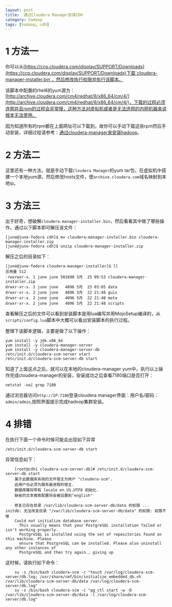 ```yaml
---
layout: post
title:  通过Cloudera Manager安装CDH
category: hadoop
tags: [hadoop, cdh]
---
```


# 1 方法一
你可以从[https://ccp.cloudera.com/display/SUPPORT/Downloads](https://ccp.cloudera.com/display/SUPPORT/Downloads)下载`cloudera-manager-installer.bin`，然后修改执行权限并执行该脚本。

该脚本中配置的rhel6的yum源为：[http://archive.cloudera.com/cm4/redhat/6/x86_64/cm/4/](http://archive.cloudera.com/cm4/redhat/6/x86_64/cm/4/)，下载的过程必须连网并且rpm的过程会非常慢，这种方法对虚拟机或者是无法连网的内网机器来说根本无法使用。

因为知道所有的rpm都在上面网址可以下载到，故你可以手动下载这些rpm然后手动安装，详细过程请参考：[通过cloudera-manager来安装hadoop](http://dreamyue.com/post/41090075449/cloudera-manager-hadoop)。

# 2 方法二

这里还有一种方法，就是手动下载`Cloudera Manager`的yum tar包，在虚拟机中搭建一个本地yum源，然后修改hosts文件，使`archive.cloudera.com`域名映射到本地ip。

# 3 方法三
出于好奇，想破解`cloudera-manager-installer.bin`，然后看看其中做了哪些操作。通过以下脚本即可解压该文件：

	[june@june-fedora cdh]$ mv cloudera-manager-installer.bin cloudera-manager-installer.zip
	[june@june-fedora cdh]$ unzip cloudera-manager-installer.zip 


解压之后的目录如下：

	[june@june-fedora cloudera-manager-installer]$ ll
	总用量 512
	-rwxrwxr-x. 1 june june 501698 5月  25 09:53 cloudera-manager-installer.zip
	drwxr-xr-x. 2 june june   4096 5月  23 03:05 data
	drwxr-xr-x. 2 june june   4096 5月  22 21:48 guis
	drwxr-xr-x. 2 june june   4096 5月  22 21:48 meta
	drwxr-xr-x. 2 june june   4096 5月  22 21:48 scripts

查看解压之后的文件可以看到安装脚本是用lua编写并用MojoSetup编译的，从`scripts/config.lua`脚本中大概可以看出安装脚本的执行过程。

整理下该脚本逻辑，主要是做了以下操作：

	yum install -y jdk.x86_64 
	yum install -y cloudera-manager-server 
	yum install -y cloudera-manager-server-db
	/etc/init.d/cloudera-scm-server start
	/etc/init.d/cloudera-scm-server-db start


知道了上面这点之后，就可以在本地的cloudera-manager yum中，执行以上操作完成cloudera-manager的安装，安装成功之后查看7180端口是否打开：

	netstat -na| grep 7180

通过浏览器访问`http://IP:7180`登录cloudera manager界面：用户名/密码：`admin/admin`,按照界面提示完成hadoop集群安装。

# 4 排错
在执行下面一个命令时候可能会出现如下异常

	/etc/init.d/cloudera-scm-server-db start

异常信息如下：

```
	[root@cdh1 cloudera-scm-server-db]# /etc/init.d/cloudera-scm-server-db start
	属于此数据库系统的文件宿主为用户 "cloudera-scm".
	此用户也必须为服务器进程的宿主.
	数据库簇将带有 locale en_US.UTF8 初始化.
	缺省的文本搜索配置将会被设置到"english"

	修复已存在目录 /var/lib/cloudera-scm-server-db/data 的权限 ... initdb: 无法改变目录 "/var/lib/cloudera-scm-server-db/data" 的权限: 权限不够
	Could not initialize database server.
	  This usually means that your PostgreSQL installation failed or isn't working properly.
	  PostgreSQL is installed using the set of repositories found on this machine. Please
	  ensure that PostgreSQL can be installed. Please also uninstall any other instances of
	  PostgreSQL and then try again., giving up
```

这时候，请执行如下命令：
	
```
	su -s /bin/bash cloudera-scm -c "touch /var/log/cloudera-scm-server/db.log; /usr/share/cmf/bin/initialize_embedded_db.sh /var/lib/cloudera-scm-server-db/data /var/log/cloudera-scm-server/db.log"
	su -s /bin/bash cloudera-scm -c "pg_ctl start -w -D /var/lib/cloudera-scm-server-db/data -l /var/log/cloudera-scm-server/db.log"
```
